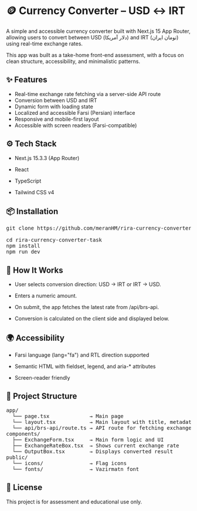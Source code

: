 # 🪙 Currency Converter – USD ↔ IRT
A simple and accessible currency converter built with Next.js 15 App Router, allowing users to convert between USD (دلار آمریکا) and IRT (تومان ایران) using real-time exchange rates.

This app was built as a take-home front-end assessment, with a focus on clean structure, accessibility, and minimalistic patterns.

## ✨ Features
- Real-time exchange rate fetching via a server-side API route
- Conversion between USD and IRT
- Dynamic form with loading state
- Localized and accessible Farsi (Persian) interface
- Responsive and mobile-first layout
- Accessible with screen readers (Farsi-compatible)

## ⚙️ Tech Stack
- Next.js 15.3.3 (App Router)

- React

- TypeScript

- Tailwind CSS v4

## 📦 Installation
<pre>git clone https://github.com/meranHM/rira-currency-converter-task.git

cd rira-currency-converter-task
npm install
npm run dev
</pre>

## 🧪 How It Works
- User selects conversion direction: USD → IRT or IRT → USD.

- Enters a numeric amount.

- On submit, the app fetches the latest rate from /api/brs-api.

- Conversion is calculated on the client side and displayed below.

## 🌍 Accessibility
- Farsi language (lang="fa") and RTL direction supported

- Semantic HTML with fieldset, legend, and aria-* attributes

- Screen-reader friendly

## 📁 Project Structure
<pre>
app/
  └── page.tsx             → Main page
  └── layout.tsx           → Main layout with title, metadatas and added fonts
  └── api/brs-api/route.ts → API route for fetching exchange data
components/
  ├── ExchangeForm.tsx     → Main form logic and UI
  ├── ExchangeRateBox.tsx  → Shows current exchange rate
  └── OutputBox.tsx        → Displays converted result
public/
  └── icons/               → Flag icons
  └── fonts/               → Vazirmatn font
</pre>

## 📌 License
This project is for assessment and educational use only.
